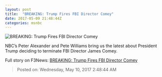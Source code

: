 ```yaml
---
layout: post
title:  "BREAKING: Trump Fires FBI Director Comey"
date: 2017-05-09 21:48:44Z
categories: msnbc
---
```


![BREAKING: Trump Fires FBI Director Comey](http://media1.s-nbcnews.com/j/MSNBC/Components/Video/201705/2017-05-09T21-51-20-766Z--1280x720.video_1067x600.jpg)

NBC’s Peter Alexander and Pete Williams bring us the latest about President Trump deciding to terminate FBI Director James Comey.


Full story on F3News: [BREAKING: Trump Fires FBI Director Comey](http://www.f3nws.com/n/AUgyjH)

> Posted on: Wednesday, May 10, 2017 2:48:44 AM
